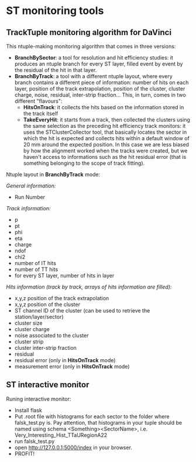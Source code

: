 ST monitoring tools
===================


TrackTuple monitoring algorithm for DaVinci
-------------------

This ntuple-making monitoring algorithm that comes in three versions:
- **BranchBySector**: a tool for resolution and hit efficiency studies: it produces an ntuple branch for every ST layer, filled event by event by the residual of the hit in that layer.
- **BranchByTrack**: a tool with a different ntuple layout, where every branch contains a different piece of information: number of hits on each layer, position of the track extrapolation, position of the cluster, cluster charge, noise, residual, inter-strip fraction... This, in turn, comes in two different "flavours":
  - **HitsOnTrack**: it collects the hits based on the information stored in the track itself
  - **TakeEveryHit**: it starts from a track, then collected the clusters using the same selection as the preceding hit efficiency track monitors: it uses the STClusterCollector tool, that basically locates the sector in which the hit is expected and collects hits within a default window of 20 mm around the expected position. In this case we are less biased by how the alignment worked when the tracks were created, but we haven't access to informations such as the hit residual error (that is something belonging to the scope of track fitting).

Ntuple layout in **BranchByTrack** mode:

*General information:*

- Run Number

*Track information:*
- p
- pt
- phi
- eta
- charge
- ndof
- chi2
- number of IT hits
- number of TT hits
- for every ST layer, number of hits in layer

*Hits information (track by track, arrays of hits information are filled):*

- x,y,z position of the track extrapolation
- x,y,z position of the cluster
- ST channel ID of the cluster (can be used to retrieve the station/layer/sector)
- cluster size
- cluster charge
- noise associated to the cluster
- cluster strip
- cluster inter-strip fraction
- residual
- residual error (only in **HitsOnTrack** mode)
- measurement error (only in **HitsOnTrack** mode)


ST interactive monitor
-------------------

Runing interactive monitor:
- Install flask
- Put .root file with histograms for each sector to the folder where falsk\_test.py is. Pay attention, that histograms in your tuple should be named using schema \<Something\>\<SectorName\>, i.e. Very\_Interesting\_Hist\_TTaURegionA22
- run falsk\_test.py 
- open http://127.0.0.1:5000/index in your browser.
- PROFIT!

